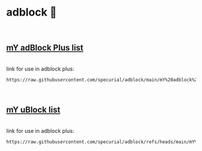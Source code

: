 # adblock :card_index:
<br />

## **[mY adBlock Plus list](https://github.com/specurial/adblock/edit/main/mY%20adblock%20plus%20list.txt)**
<br />
link for use in adblock plus:
<br />

    https://raw.githubusercontent.com/specurial/adblock/main/mY%20adblock%20plus%20list.txt
<br />

## **[mY uBlock list](https://github.com/specurial/adblock/blob/main/mY%20uBlock%20list.txt)**
<br />
link for use in adblock plus:
<br />

    https://raw.githubusercontent.com/specurial/adblock/refs/heads/main/mY%20uBlock%20list.txt
